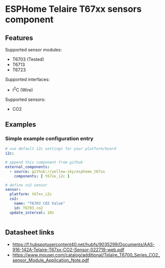 # ESPHome Telaire T67xx sensors component

## Features

Supported sensor modules:
- T6703 (Tested)
- T6713
- T6723

Supported interfaces:
- I<sup>2</sup>C (Wire)
  
Supported sensors:
- CO2

## Examples

### Simple example configuration entry

```yaml
# use default i2c settings for your platform/board
i2c:

# append this component from github
external_components:
  - source: github://yellow-sky/esphome_t67xx
    components: [ t67xx_i2c ]

# define co2 sensor
sensor:
  platform: t67xx_i2c
  co2:
    name: "T6703 CO2 Value"
    id: T6703_co2
  update_interval: 10s



```

## Datasheet links
- https://f.hubspotusercontent40.net/hubfs/9035299/Documents/AAS-916-142A-Telaire-T67xx-CO2-Sensor-022719-web.pdf  
- https://www.mouser.com/catalog/additional/Telaire_T6700_Series_CO2_sensor_Module_Application_Note.pdf  